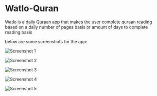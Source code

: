 # Watlo-Quran 
Watlo is a daily Quraan app that makes the user complete quraan reading based on a daily number of pages basis or amount of days to complete reading basis

below are some screenshots for the app:

![Screenshot 1](https://i.postimg.cc/87cTkjX0/Simulator_Screen_Shot_-_i_Phone_X_-_2018-09-18_at_01.25.56.png)

![Screenshot 2](https://i.postimg.cc/sGJ3xSRt/Simulator_Screen_Shot_-_i_Phone_8_Plus_-_2018-09-18_at_02.04.46.png)

![Screenshot 3](https://i.postimg.cc/SJyy5Z6q/Simulator_Screen_Shot_-_i_Phone_8_Plus_-_2018-09-18_at_02.04.50.png)

![Screenshot 4](https://i.postimg.cc/fVPDVD6T/Simulator_Screen_Shot_-_i_Phone_X_-_2018-09-18_at_01.28.20.png)

![Screenshot 5](https://i.postimg.cc/QH0Xrpm7/Simulator_Screen_Shot_-_i_Phone_X_-_2018-09-18_at_01.28.32.png)
